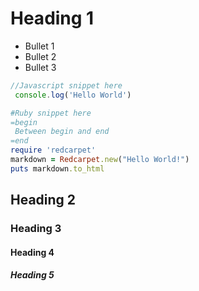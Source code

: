 # Heading 1

* Bullet 1
* Bullet 2
* Bullet 3


```javascript
//Javascript snippet here
 console.log('Hello World')
``` 

```ruby
#Ruby snippet here
=begin 
 Between begin and end
=end
require 'redcarpet'
markdown = Redcarpet.new("Hello World!")
puts markdown.to_html
```
 

## Heading 2

### Heading 3

#### Heading 4

##### Heading 5


